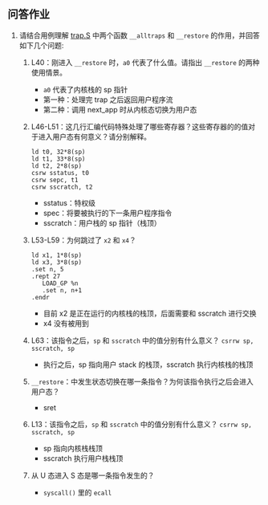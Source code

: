 ## 问答作业
1. 请结合用例理解 [trap.S](https://github.com/rcore-os/rCore-Tutorial-v3/blob/ch2/os/src/trap/trap.S) 中两个函数 `__alltraps` 和 `__restore` 的作用，并回答如下几个问题:
	1. L40：刚进入 `__restore` 时，`a0` 代表了什么值。请指出 `__restore` 的两种使用情景。
		- `a0` 代表了内核栈的 sp 指针
		- 第一种：处理完 trap 之后返回用户程序流
		- 第二种：调用 next_app 时从内核态切换为用户态
        
    2. L46-L51：这几行汇编代码特殊处理了哪些寄存器？这些寄存器的的值对于进入用户态有何意义？请分别解释。
		```
        ld t0, 32*8(sp)
        ld t1, 33*8(sp)
        ld t2, 2*8(sp)
        csrw sstatus, t0
        csrw sepc, t1
        csrw sscratch, t2
		```
		- sstatus：特权级
		- spec：将要被执行的下一条用户程序指令
		- sscratch：用户栈的 sp 指针（栈顶）
        
    3. L53-L59：为何跳过了 `x2` 和 `x4`？
        ```
        ld x1, 1*8(sp)
        ld x3, 3*8(sp)
        .set n, 5
        .rept 27
           LOAD_GP %n
           .set n, n+1
        .endr
		```
		- 目前 x2 是正在运行的内核栈的栈顶，后面需要和 sscratch 进行交换
		- x4 没有被用到
        
    4. L63：该指令之后，`sp` 和 `sscratch` 中的值分别有什么意义？
        `csrrw sp, sscratch, sp`
        - 执行之后，sp 指向用户 stack 的栈顶，sscratch 执行内核栈的栈顶
        
    5. `__restore`：中发生状态切换在哪一条指令？为何该指令执行之后会进入用户态？
		- sret 

    1. L13：该指令之后，`sp` 和 `sscratch` 中的值分别有什么意义？
        `csrrw sp, sscratch, sp`
        - sp 指向内核栈栈顶
        - sscratch 执行用户栈栈顶
        
    7. 从 U 态进入 S 态是哪一条指令发生的？
	    - `syscall()` 里的 `ecall`